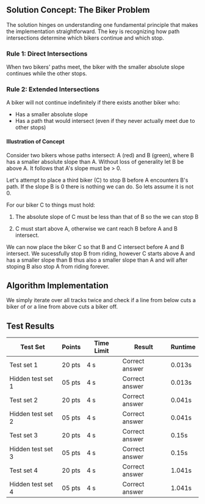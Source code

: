 ## Solution Concept: The Biker Problem

The solution hinges on understanding one fundamental principle that makes the implementation straightforward. The key is recognizing how path intersections determine which bikers continue and which stop.


### Rule 1: Direct Intersections
When two bikers' paths meet, the biker with the smaller absolute slope continues while the other stops.

### Rule 2: Extended Intersections
A biker will not continue indefinitely if there exists another biker who:
- Has a smaller absolute slope
- Has a path that would intersect (even if they never actually meet due to other stops)

#### Illustration of Concept

Consider two bikers whose paths intersect: A (red) and B (green), where B has a smaller absolute slope than A. Without loss of generality let B be above A. It follows that A's slope must be > 0.

Let's attempt to place a third biker (C) to stop B before A encounters B's path. If the slope B is 0 there is nothing we can do. So lets assume it is not 0.

For our biker C to things must hold:

1. The absolute slope of C must be less than that of B so the we can stop B

2. C must start above A, otherwise we cant reach B before A and B intersect.

We can now place the biker C so that B and C intersect before A and B intersect. We sucessfully stop B from riding, however C starts above A and has a smaller slope than B thus also a smaller slope than A and will after stoping B also stop A from riding forever.

## Algorithm Implementation

We simply iterate over all tracks twice and check if a line from below cuts a biker of or a line from above cuts a biker off.

## Test Results

| Test Set           | Points | Time Limit | Result         | Runtime |
|-------------------|--------|------------|----------------|---------|
| Test set 1        | 20 pts | 4 s       | Correct answer | 0.013s  |
| Hidden test set 1 | 05 pts | 4 s       | Correct answer | 0.013s  |
| Test set 2        | 20 pts | 4 s       | Correct answer | 0.041s  |
| Hidden test set 2 | 05 pts | 4 s       | Correct answer | 0.041s  |
| Test set 3        | 20 pts | 4 s       | Correct answer | 0.15s   |
| Hidden test set 3 | 05 pts | 4 s       | Correct answer | 0.15s   |
| Test set 4        | 20 pts | 4 s       | Correct answer | 1.041s  |
| Hidden test set 4 | 05 pts | 4 s       | Correct answer | 1.041s  |